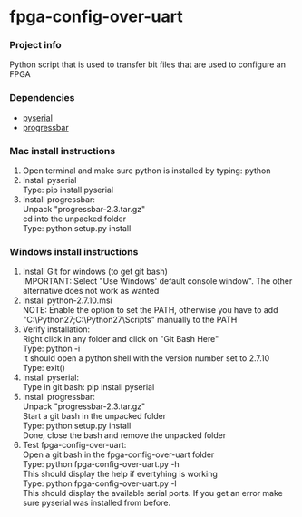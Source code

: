 # fpga-config-over-uart

### Project info
Python script that is used to transfer bit files that are used to configure an FPGA

### Dependencies
- [pyserial](https://pypi.python.org/pypi/pyserial)
- [progressbar](https://pypi.python.org/pypi/progressbar)

### Mac install instructions
1. Open terminal and make sure python is installed by typing: python
2. Install pyserial  
  Type: pip install pyserial
3. Install progressbar:  
  Unpack "progressbar-2.3.tar.gz"  
  cd into the unpacked folder  
  Type: python setup.py install

### Windows install instructions
1. Install Git for windows (to get git bash)  
  IMPORTANT: Select "Use Windows' default console window". The other alternative does not work as wanted
2. Install python-2.7.10.msi  
  NOTE: Enable the option to set the PATH, otherwise you have to add "C:\Python27\;C:\Python27\Scripts\" manually to the PATH
3. Verify installation:  
  Right click in any folder and click on "Git Bash Here"  
  Type: python -i  
  It should open a python shell with the version number set to 2.7.10  
  Type: exit()  
4. Install pyserial:  
  Type in git bash: pip install pyserial  
5. Install progressbar:  
  Unpack "progressbar-2.3.tar.gz"  
  Start a git bash in the unpacked folder  
  Type: python setup.py install  
  Done, close the bash and remove the unpacked folder  
5. Test fpga-config-over-uart:  
  Open a git bash in the fpga-config-over-uart folder  
  Type: python fpga-config-over-uart.py -h  
    This should display the help if evertyhing is working  
  Type: python fpga-config-over-uart.py -l  
    This should display the available serial ports. If you get an error make sure pyserial was installed from before.  
